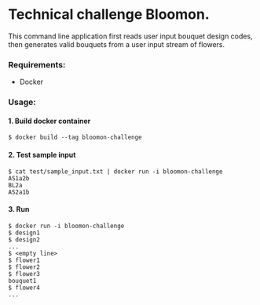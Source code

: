 # Technical challenge Bloomon.


 This command line application first reads user input bouquet design codes, then generates valid bouquets from a user input stream of flowers. 

### Requirements:
- Docker

### Usage:
#### 1. Build docker container 
```
$ docker build --tag bloomon-challenge
```

#### 2. Test sample input
```
$ cat test/sample_input.txt | docker run -i bloomon-challenge
AS1a2b
BL2a
AS2a1b
```

#### 3. Run
```
$ docker run -i bloomon-challenge
$ design1
$ design2
...
$ <empty line>
$ flower1
$ flower2
$ flower3
bouquet1
$ flower4
...
```

